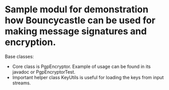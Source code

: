 # Sample modul for demonstration how Bouncycastle can be used for making message signatures and encryption.

Base classes:
* Core class is PgpEncryptor. Example of usage can be found in its javadoc or PgpEncryptorTest.
* Important helper class KeyUtils is useful for loading the keys from input streams.
